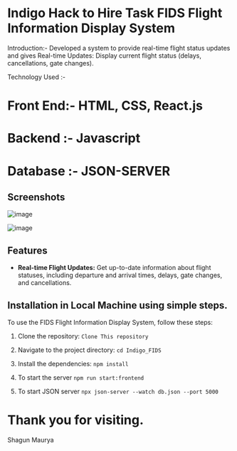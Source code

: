 
# Indigo Hack to Hire Task FIDS Flight Information Display System


Introduction:- Developed a system to provide real-time flight status updates and gives Real-time Updates: Display current flight status (delays, cancellations, gate changes).


Technology Used :- 
# Front End:- HTML, CSS, React.js
# Backend :- Javascript
# Database :- JSON-SERVER
## Screenshots
![image](https://github.com/user-attachments/assets/03be3bfa-9edd-451c-b0d2-ba7a2b720e24)

![image](https://github.com/user-attachments/assets/a2bd5e3c-de3b-4b03-8d67-fa2c490accaf)


## Features


- **Real-time Flight Updates:** Get up-to-date information about flight statuses, including departure and arrival times, delays, gate changes, and cancellations.

## Installation in Local Machine using simple steps.

To use the FIDS Flight Information Display System, follow these steps:

1. Clone the repository:
```Clone This repository```

2. Navigate to the project directory:
```cd Indigo_FIDS```

3. Install the dependencies:
```npm install```

4. To start the server
```npm run start:frontend```

5. To start JSON server
```npx json-server --watch db.json --port 5000```

# Thank you for visiting.

Shagun Maurya

